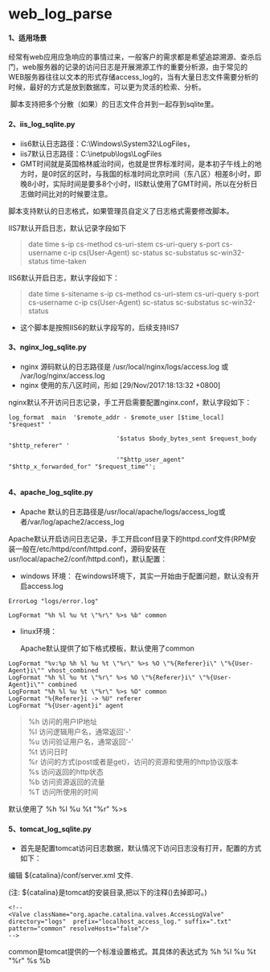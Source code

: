 # web_log_parse
####  1、适用场景

​	经常有web应用应急响应的事情过来，一般客户的需求都是希望追踪溯源、查杀后门，web服务器的记录的访问日志是开展溯源工作的重要分析源，由于常见的WEB服务器往往以文本的形式存储access_log的，当有大量日志文件需要分析的时候，最好的方式是放到数据库，可以更为灵活的检索、分析。

​	脚本支持把多个分散（如果）的日志文件合并到一起存到sqlite里。

#### 2、iis_log_sqlite.py

- iis6默认日志路径：C:\Windows\System32\LogFiles， 
- iis7默认日志路径：C:\inetpub\logs\LogFiles
- GMT时间就是英国格林威治时间，也就是世界标准时间，是本初子午线上的地方时，是0时区的区时，与我国的标准时间北京时间（东八区）相差8小时，即晚8小时，实际时间是要多8个小时，IIS默认使用了GMT时间，所以在分析日志做时间比对的时候要注意。

脚本支持默认的日志格式，如果管理员自定义了日志格式需要修改脚本。

IIS7默认开启日志，默认记录字段如下

> date time s-ip cs-method cs-uri-stem cs-uri-query s-port cs-username c-ip cs(User-Agent) sc-status sc-substatus sc-win32-status time-taken

IIS6默认开启日志，默认字段如下：

>  date time s-sitename s-ip cs-method cs-uri-stem cs-uri-query s-port cs-username c-ip cs(User-Agent) sc-status sc-substatus sc-win32-status 



- 这个脚本是按照IIS6的默认字段写的，后续支持IIS7



#### 3、nginx_log_sqlite.py



- nginx 源码默认的日志路径是 /usr/local/nginx/logs/access.log  或 /var/log/nginx/access.log
- nginx 使用的东八区时间，形如  [29/Nov/2017:18:13:32 +0800] 

nginx默认不开访问日志记录，手工开启需要配置nginx.conf，默认字段如下：

```
log_format  main  '$remote_addr - $remote_user [$time_local] "$request" '

                              '$status $body_bytes_sent $request_body "$http_referer" '

                              '"$http_user_agent" "$http_x_forwarded_for" "$request_time"';


```



#### 4、apache_log_sqlite.py

-  Apache 默认的日志路径是/usr/local/apache/logs/access_log或者/var/log/apache2/access_log

Apache默认开启访问日志记录，手工开启conf目录下的httpd.conf文件(RPM安装一般在/etc/httpd/conf/httpd.conf，源码安装在usr/local/apache2/conf/httpd.conf)，默认配置：

- windows 环境：
在windows环境下，其实一开始由于配置问题，默认没有开启access.log
```
ErrorLog "logs/error.log"

LogFormat "%h %l %u %t \"%r\" %>s %b" common
```
- linux环境：

  Apache默认提供了如下格式模板，默认使用了common
```
LogFormat "%v:%p %h %l %u %t \"%r\" %>s %O \"%{Referer}i\" \"%{User-Agent}i\"" vhost_combined
LogFormat "%h %l %u %t \"%r\" %>s %O \"%{Referer}i\" \"%{User-Agent}i\"" combined
LogFormat "%h %l %u %t \"%r\" %>s %O" common
LogFormat "%{Referer}i -> %U" referer
LogFormat "%{User-agent}i" agent
```


> %h 访问的用户IP地址<br>
> %l 访问逻辑用户名，通常返回'-'<br>
> %u 访问验证用户名，通常返回'-'<br>
> %t 访问日时<br>
> %r 访问的方式(post或者是get)，访问的资源和使用的http协议版本<br>
> %s 访问返回的http状态<br>
> %b 访问资源返回的流量<br>
> %T 访问所使用的时间<br>



默认使用了  %h %l %u %t \"%r\" %>s 



#### 5、tomcat_log_sqlite.py

- 首先是配置tomcat访问日志数据，默认情况下访问日志没有打开，配置的方式如下：

编辑 ${catalina}/conf/server.xml 文件.

(注: ${catalina}是tomcat的安装目录,把以下的注释()去掉即可。)

```
<!--
<Valve className="org.apache.catalina.valves.AccessLogValve"
directory="logs"  prefix="localhost_access_log." suffix=".txt"
pattern="common" resolveHosts="false"/>
-->
```

common是tomcat提供的一个标准设置格式。其具体的表达式为 %h %l %u %t "%r" %s %b
